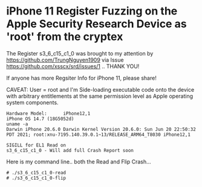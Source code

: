 # iPhone 11 Register Fuzzing on the Apple Security Research Device as 'root' from the cryptex

The Register s3_6_c15_c1_0 was brought to my attention by https://github.com/TrungNguyen1909 via Issue https://github.com/xsscx/srd/issues/1 .. THANK YOU!

If anyone has more Regsiter Info for iPhone 11, please share!

CAVEAT: User = root and I'm Side-loading executable code onto the device with arbitrary entitlements at the same permission level as Apple operating system components.
```
Hardware Model:      iPhone12,1
iPhone OS 14.7 (18G5052d)
uname -a
Darwin iPhone 20.6.0 Darwin Kernel Version 20.6.0: Sun Jun 20 22:50:32 PDT 2021; root:xnu-7195.140.39.0.1~13/RELEASE_ARM64_T8030 iPhone12,1
```

```
SIGILL for EL1 Read on 
s3_6_c15_c1_0 - Will add full Crash Report soon
```
Here is my command line.. both the Read and Flip Crash...
```
# ./s3_6_c15_c1_0-read
# ./s3_6_c15_c1_0-flip
```
